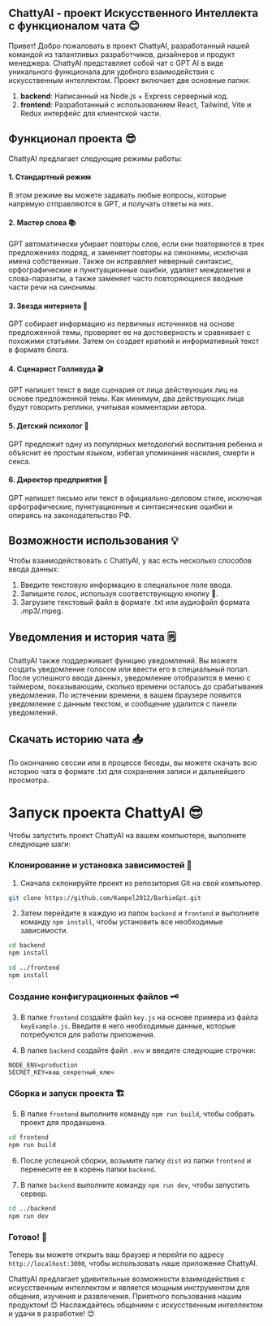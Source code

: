 ## ChattyAI - проект Искусственного Интеллекта с функционалом чата 😊

Привет! Добро пожаловать в проект ChattyAI, разработанный нашей командой из талантливых разработчиков, дизайнеров и продукт менеджера. ChattyAI представляет собой чат с GPT AI в виде уникального функционала для удобного взаимодействия с искусственным интеллектом. Проект включает две основные папки:

1. **backend**: Написанный на Node.js + Express серверный код.
2. **frontend**: Разработанный с использованием React, Tailwind, Vite и Redux интерфейс для клиентской части.

## Функционал проекта 😎

ChattyAI предлагает следующие режимы работы:

#### 1. Стандартный режим
В этом режиме вы можете задавать любые вопросы, которые напрямую отправляются в GPT, и получать ответы на них.

#### 2. Мастер слова 📚
GPT автоматически убирает повторы слов, если они повторяются в трех предложениях подряд, и заменяет повторы на синонимы, исключая имена собственные. Также он исправляет неверный синтаксис, орфографические и пунктуационные ошибки, удаляет междометия и слова-паразиты, а также заменяет часто повторяющиеся вводные части речи на синонимы.

#### 3. Звезда интернета 🌟
GPT собирает информацию из первичных источников на основе предложенной темы, проверяет ее на достоверность и сравнивает с похожими статьями. Затем он создает краткий и информативный текст в формате блога.

#### 4. Сценарист Голливуда 🎬
GPT напишет текст в виде сценария от лица действующих лиц на основе предложенной темы. Как минимум, два действующих лица будут говорить реплики, учитывая комментарии автора.

#### 5. Детский психолог 👶
GPT предложит одну из популярных методологий воспитания ребенка и объяснит ее простым языком, избегая упоминания насилия, смерти и секса.

#### 6. Директор предприятия 👔
GPT напишет письмо или текст в официально-деловом стиле, исключая орфографические, пунктуационные и синтаксические ошибки и опираясь на законодательство РФ.

## Возможности использования 💡

Чтобы взаимодействовать с ChattyAI, у вас есть несколько способов ввода данных:

1. Введите текстовую информацию в специальное поле ввода.
2. Запишите голос, используя соответствующую кнопку 🎤.
3. Загрузите текстовый файл в формате .txt или аудиофайл формата .mp3/.mpeg.

## Уведомления и история чата 🗒️

ChattyAI также поддерживает функцию уведомлений. Вы можете создать уведомление голосом или ввести его в специальный попап. После успешного ввода данных, уведомление отобразится в меню с таймером, показывающим, сколько времени осталось до срабатывания уведомления. По истечении времени, в вашем браузере появится уведомление с данным текстом, и сообщение удалится с панели уведомлений.

## Скачать историю чата 📥

По окончанию сессии или в процессе беседы, вы можете скачать всю историю чата в формате .txt для сохранения записи и дальнейшего просмотра.


# Запуск проекта ChattyAI 😎

Чтобы запустить проект ChattyAI на вашем компьютере, выполните следующие шаги:

### Клонирование и установка зависимостей 🚀

1. Сначала склонируйте проект из репозитория Git на свой компьютер.

```bash
git clone https://github.com/Kampel2012/BarbieGpt.git
```

2. Затем перейдите в каждую из папок `backend` и `frontend` и выполните команду `npm install`, чтобы установить все необходимые зависимости.

```bash
cd backend
npm install

cd ../frontend
npm install
```

### Создание конфигурационных файлов 🗝️

3. В папке `frontend` создайте файл `key.js` на основе примера из файла `keyExample.js`. Введите в него необходимые данные, которые потребуются для работы приложения.

4. В папке `backend` создайте файл `.env` и введите следующие строчки:

```plaintext
NODE_ENV=production
SECRET_KEY=ваш_секретный_ключ
```

### Сборка и запуск проекта 🏗️

5. В папке `frontend` выполните команду `npm run build`, чтобы собрать проект для продакшена.

```bash
cd frontend
npm run build
```

6. После успешной сборки, возьмите папку `dist` из папки `frontend` и перенесите ее в корень папки `backend`.

7. В папке `backend` выполните команду `npm run dev`, чтобы запустить сервер.

```bash
cd ../backend
npm run dev
```

### Готово! 🎉

Теперь вы можете открыть ваш браузер и перейти по адресу `http://localhost:3000`, чтобы использовать наше приложение ChattyAI.


ChattyAI предлагает удивительные возможности взаимодействия с искусственным интеллектом и является мощным инструментом для общения, изучения и развлечения. Приятного пользования нашим продуктом! 😊
Наслаждайтесь общением с искусственным интеллектом и удачи в разработке! 😊
